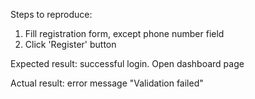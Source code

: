 Steps to reproduce:
1. Fill registration form, except phone number field
2. Click 'Register' button


Expected result: successful login. Open dashboard page

Actual result: error message "Validation failed"
